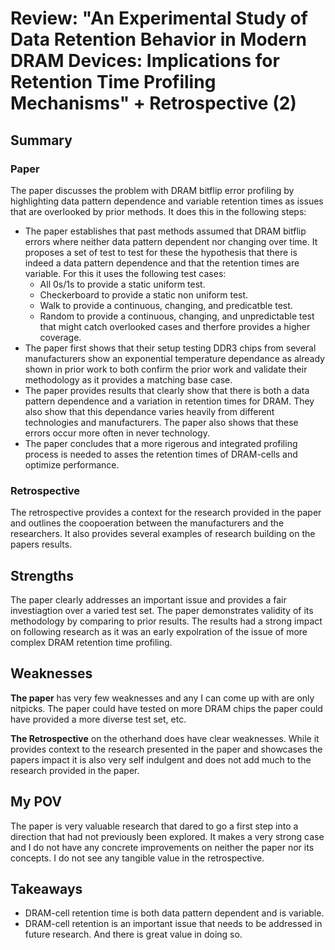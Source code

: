 # Review: "An Experimental Study of Data Retention Behavior in Modern DRAM Devices: Implications for Retention Time Profiling Mechanisms" + Retrospective (2)

## Summary

### Paper
The paper discusses the problem with DRAM bitflip error profiling by highlighting data pattern dependence and variable retention times as issues that are overlooked by prior methods. It does this in the following steps:
- The paper establishes that past methods assumed that DRAM bitflip errors where neither data pattern dependent nor changing over time. It proposes a set of test to test for these the hypothesis that there is indeed a data pattern dependence and that the retention times are variable. For this it uses the following test cases:
    - All 0s/1s to provide a static uniform test.
    - Checkerboard to provide a static non uniform test.
    - Walk to provide a continuous, changing, and predicatble test.
    - Random to provide a continuous, changing, and unpredictable test that might catch overlooked cases and therfore provides a higher coverage.
- The paper first shows that their setup testing DDR3 chips from several manufacturers show an exponential temperature dependance as already shown in prior work to both confirm the prior work and validate their methodology as it provides a matching base case.
- The paper provides results that clearly show that there is both a data pattern dependence and a variation in retention times for DRAM. They also show that this dependance varies heavily from different technologies and manufacturers. The paper also shows that these errors occur more often in never technology.
- The paper concludes that a more rigerous and integrated profiling process is needed to asses the retention times of DRAM-cells and optimize performance.

### Retrospective
The retrospective provides a context for the research provided in the paper and outlines the coopoeration between the manufacturers and the researchers. It also provides several examples of research building on the papers results.

## Strengths
The paper clearly addresses an important issue and provides a fair investiagtion over a varied test set. The paper demonstrates validity of its methodology by comparing to prior results. The results had a strong impact on following research as it was an early expolration of the issue of more complex DRAM retention time profiling.

## Weaknesses
**The paper** has very few weaknesses and any I can come up with are only nitpicks. The paper could have tested on more DRAM chips the paper could have provided a more diverse test set, etc.

**The Retrospective** on the otherhand does have clear weaknesses. While it provides context to the research presented in the paper and showcases the papers impact it is also very self indulgent and does not add much to the research provided in the paper.

## My POV
The paper is very valuable research that dared to go a first step into a direction that had not previously been explored. It makes a very strong case and I do not have any concrete improvements on neither the paper nor its concepts. I do not see any tangible value in the retrospective.

## Takeaways
- DRAM-cell retention time is both data pattern dependent and is variable.
- DRAM-cell retention is an important issue that needs to be addressed in future research. And there is great value in doing so.
